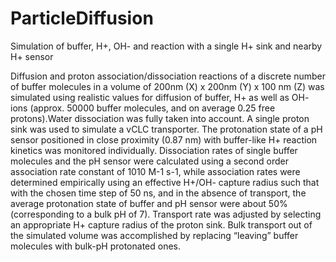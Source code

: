 # ParticleDiffusion
Simulation of buffer, H+, OH- and reaction with a single H+ sink and nearby H+ sensor

Diffusion and proton association/dissociation reactions of a discrete number of buffer molecules in a volume of 200nm (X) x 200nm (Y) x 100 nm (Z) was simulated using realistic values for diffusion of buffer, H+ as well as OH- ions (approx. 50000 buffer molecules, and on average 0.25 free protons).Water dissociation was fully taken into account. A single proton sink was used to simulate a vCLC transporter. The protonation state of a pH sensor positioned in close proximity (0.87 nm) with buffer-like H+ reaction kinetics was monitored individually. Dissociation rates of single buffer molecules and the pH sensor were calculated using a second order association rate constant of 1010 M-1 s-1, while association rates were determined empirically using an effective H+/OH- capture radius such that with the chosen time step of 50 ns, and in the absence of transport, the average protonation state of buffer and pH sensor were about 50% (corresponding to a bulk pH of 7). Transport rate was adjusted by selecting an appropriate H+ capture radius of the proton sink. Bulk transport out of the simulated volume was accomplished by replacing “leaving” buffer molecules with bulk-pH protonated ones. 
